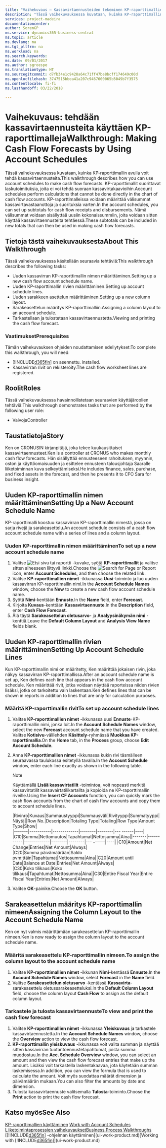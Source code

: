 ```yaml
---
title: "Vaihekuvaus – Kassavirtaennusteiden tekeminen KP-raporttimallien avulla | Microsoft Docs"
description: "Tässä vaihekuvauksessa kuvataan, kuinka KP-raporttimallin avulla voit tehdä kassavirtaennusteita. KP-raporttimallit suorittavat laskutoimituksia, joita ei voi tehdä suoraan kassavirtakaavioihin. KP-raporttimalleissa voidaan määrittää välisummat kassavirtavastaanottoja ja suorituksia varten. Nämä välisummat voidaan sisällyttää uusiin kokonaissummiin, joita voidaan sitten käyttää kassavirtaennusteita tehtäessä."
services: project-madeira
documentationcenter: 
author: SorenGP
ms.service: dynamics365-business-central
ms.topic: article
ms.devlang: na
ms.tgt_pltfrm: na
ms.workload: na
ms.search.keywords: 
ms.date: 09/01/2017
ms.author: sgroespe
ms.translationtype: HT
ms.sourcegitcommit: d7fb34e1c9428a64c71ff47be8bcff174649c00d
ms.openlocfilehash: 3747515bbea41a207c9467600065b5049b7f3575
ms.contentlocale: fi-fi
ms.lasthandoff: 03/22/2018

---
```

# <a name="walkthrough-making-cash-flow-forecasts-by-using-account-schedules"></a><span data-ttu-id="0bc88-106">Vaihekuvaus: tehdään kassavirtaennusteita käyttäen KP-raporttimalleja</span><span class="sxs-lookup"><span data-stu-id="0bc88-106">Walkthrough: Making Cash Flow Forecasts by Using Account Schedules</span></span>
<span data-ttu-id="0bc88-107">Tässä vaihekuvauksessa kuvataan, kuinka KP-raporttimallin avulla voit tehdä kassavirtaennusteita.</span><span class="sxs-lookup"><span data-stu-id="0bc88-107">This walkthrough describes how you can use account schedules to make cash flow forecasts.</span></span> <span data-ttu-id="0bc88-108">KP-raporttimallit suorittavat laskutoimituksia, joita ei voi tehdä suoraan kassavirtakaavioihin.</span><span class="sxs-lookup"><span data-stu-id="0bc88-108">Account schedules perform calculations that cannot be done directly in the chart of cash flow accounts.</span></span> <span data-ttu-id="0bc88-109">KP-raporttimalleissa voidaan määrittää välisummat kassavirtavastaanottoja ja suorituksia varten.</span><span class="sxs-lookup"><span data-stu-id="0bc88-109">In the account schedules, you can set up subtotals for cash flow receipts and disbursements.</span></span> <span data-ttu-id="0bc88-110">Nämä välisummat voidaan sisällyttää uusiin kokonaissummiin, joita voidaan sitten käyttää kassavirtaennusteita tehtäessä.</span><span class="sxs-lookup"><span data-stu-id="0bc88-110">These subtotals can be included in new totals that can then be used in making cash flow forecasts.</span></span>  

## <a name="about-this-walkthrough"></a><span data-ttu-id="0bc88-111">Tietoja tästä vaihekuvauksesta</span><span class="sxs-lookup"><span data-stu-id="0bc88-111">About This Walkthrough</span></span>  
<span data-ttu-id="0bc88-112">Tässä vaihekuvauksessa käsitellään seuraavia tehtäviä:</span><span class="sxs-lookup"><span data-stu-id="0bc88-112">This walkthrough describes the following tasks:</span></span>  

- <span data-ttu-id="0bc88-113">Uuden kassavirran KP-raporttimallin nimen määrittäminen.</span><span class="sxs-lookup"><span data-stu-id="0bc88-113">Setting up a new cash flow account schedule name.</span></span>  
- <span data-ttu-id="0bc88-114">Uuden KP-raporttimallin rivien määrittäminen.</span><span class="sxs-lookup"><span data-stu-id="0bc88-114">Setting up account schedule lines.</span></span>  
- <span data-ttu-id="0bc88-115">Uuden sarakkeen asettelun määrittäminen.</span><span class="sxs-lookup"><span data-stu-id="0bc88-115">Setting up a new column layout.</span></span>  
- <span data-ttu-id="0bc88-116">Sarakeasettelun määritys KP-raporttimalliin.</span><span class="sxs-lookup"><span data-stu-id="0bc88-116">Assigning a column layout to an account schedule.</span></span>  
- <span data-ttu-id="0bc88-117">Tarkastellaan ja tulostetaan kassavirtaennustetta.</span><span class="sxs-lookup"><span data-stu-id="0bc88-117">Viewing and printing the cash flow forecast.</span></span>  

### <a name="prerequisites"></a><span data-ttu-id="0bc88-118">Vaatimukset</span><span class="sxs-lookup"><span data-stu-id="0bc88-118">Prerequisites</span></span>  
<span data-ttu-id="0bc88-119">Tämän vaihekuvauksen ohjeiden noudattamisen edellytykset:</span><span class="sxs-lookup"><span data-stu-id="0bc88-119">To complete this walkthrough, you will need:</span></span>  

- [!INCLUDE[d365fin](includes/d365fin_md.md)]<span data-ttu-id="0bc88-120"> on asennettu.</span><span class="sxs-lookup"><span data-stu-id="0bc88-120"> installed.</span></span>  
- <span data-ttu-id="0bc88-121">Kassavirran rivit on rekisteröity.</span><span class="sxs-lookup"><span data-stu-id="0bc88-121">The cash flow worksheet lines are registered.</span></span>  

## <a name="roles"></a><span data-ttu-id="0bc88-122">Roolit</span><span class="sxs-lookup"><span data-stu-id="0bc88-122">Roles</span></span>  
<span data-ttu-id="0bc88-123">Tässä vaihekuvauksessa havainnollistetaan seuraavien käyttäjäroolien tehtäviä:</span><span class="sxs-lookup"><span data-stu-id="0bc88-123">This walkthrough demonstrates tasks that are performed by the following user role:</span></span>  

- <span data-ttu-id="0bc88-124">Valvoja</span><span class="sxs-lookup"><span data-stu-id="0bc88-124">Controller</span></span>  

## <a name="story"></a><span data-ttu-id="0bc88-125">Taustatietoja</span><span class="sxs-lookup"><span data-stu-id="0bc88-125">Story</span></span>  
<span data-ttu-id="0bc88-126">Ken on CRONUSIN kirjanpitäjä, joka tekee kuukausittaiset kassavirtaennusteet.</span><span class="sxs-lookup"><span data-stu-id="0bc88-126">Ken is a controller at CRONUS who makes monthly cash flow forecasts.</span></span> <span data-ttu-id="0bc88-127">Hän sisällyttää ennusteeseen rahoituksen, myynnin, oston ja käyttöomaisuuden ja esittelee ennusteen talousjohtaja Saaralle liiketoiminnan kuva selkeyttämiseksi.</span><span class="sxs-lookup"><span data-stu-id="0bc88-127">He includes finance, sales, purchase, and fixed assets in the forecast, and then he presents it to CFO Sara for business insight.</span></span>  

## <a name="setting-up-a-new-account-schedule-name"></a><span data-ttu-id="0bc88-128">Uuden KP-raporttimallin nimen määrittäminen</span><span class="sxs-lookup"><span data-stu-id="0bc88-128">Setting Up a New Account Schedule Name</span></span>  
<span data-ttu-id="0bc88-129">KP-raporttimalli koostuu kassavirran KP-raporttimallin nimestä, jossa on sarja rivejä ja sarakeasettelu.</span><span class="sxs-lookup"><span data-stu-id="0bc88-129">An account schedule consists of a cash flow account schedule name with a series of lines and a column layout.</span></span>  

### <a name="to-set-up-a-new-account-schedule-name"></a><span data-ttu-id="0bc88-130">Uuden KP-raporttimallin nimen määrittäminen</span><span class="sxs-lookup"><span data-stu-id="0bc88-130">To set up a new account schedule name</span></span>  

1.  <span data-ttu-id="0bc88-131">Valitse ![Etsi sivu tai raportti](media/ui-search/search_small.png "Etsi sivu tai raportti -kuvake") -kuvake, syötä **KP-raporttimallit** ja valitse sitten aiheeseen liittyvä linkki.</span><span class="sxs-lookup"><span data-stu-id="0bc88-131">Choose the ![Search for Page or Report](media/ui-search/search_small.png "Search for Page or Report icon") icon, enter **Account Schedules**, and then choose the related link.</span></span>  
2.  <span data-ttu-id="0bc88-132">Valitse **KP-raporttimallien nimet** -ikkunassa **Uusi**-toiminto ja luo uuden kassavirran KP-raporttimallin nimi.</span><span class="sxs-lookup"><span data-stu-id="0bc88-132">In the **Account Schedule Names** window, choose the **New** to create a new cash flow account schedule name.</span></span>  
3.  <span data-ttu-id="0bc88-133">Syötä **Nimi**-kenttään **Ennuste**.</span><span class="sxs-lookup"><span data-stu-id="0bc88-133">In the **Name** field, enter **Forecast**.</span></span>  
4.  <span data-ttu-id="0bc88-134">Kirjoita **Kuvaus**-kenttään **Kassavirtaennuste**.</span><span class="sxs-lookup"><span data-stu-id="0bc88-134">In the **Description** field, enter **Cash Flow Forecast**.</span></span>  
5.  <span data-ttu-id="0bc88-135">Älä täytä **Sarakeasettelun oletusarvo**- ja **Analyysinäkymän nimi** -kenttiä.</span><span class="sxs-lookup"><span data-stu-id="0bc88-135">Leave the **Default Column Layout** and **Analysis View Name** fields blank.</span></span>  

## <a name="setting-up-account-schedule-lines"></a><span data-ttu-id="0bc88-136">Uuden KP-raporttimallin rivien määrittäminen</span><span class="sxs-lookup"><span data-stu-id="0bc88-136">Setting Up Account Schedule Lines</span></span>  
<span data-ttu-id="0bc88-137">Kun KP-raporttimallin nimi on määritetty, Ken määrittää jokaisen rivin, joka näkyy kassavirran KP-raporttimallissa.</span><span class="sxs-lookup"><span data-stu-id="0bc88-137">After an account schedule name is set up, Ken defines each line that appears in the cash flow account schedule.</span></span> <span data-ttu-id="0bc88-138">Ken määrittää rivit, jotka voidaan näyttää raporteissa niiden rivien lisäksi, jotka on tarkoitettu vain laskentaan.</span><span class="sxs-lookup"><span data-stu-id="0bc88-138">Ken defines lines that can be shown in reports in addition to lines that are only for calculation purposes.</span></span>  

### <a name="to-set-up-account-schedule-lines"></a><span data-ttu-id="0bc88-139">Määritä KP-raporttimallin rivit</span><span class="sxs-lookup"><span data-stu-id="0bc88-139">To set up account schedule lines</span></span>  

1.  <span data-ttu-id="0bc88-140">Valitse **KP-raporttimallien nimet** -ikkunassa uusi **Ennuste**-KP-raporttimallin nimi, jonka loit.</span><span class="sxs-lookup"><span data-stu-id="0bc88-140">In the **Account Schedule Names** window, select the new **Forecast** account schedule name that you have created.</span></span> <span data-ttu-id="0bc88-141">Valitse **Kotisivu**-välilehden **Käsittely**-ryhmässä **Muokkaa KP-raporttimallia**.</span><span class="sxs-lookup"><span data-stu-id="0bc88-141">On the **Home** tab, in the **Process** group, choose **Edit Account Schedule**.</span></span>  
2.  <span data-ttu-id="0bc88-142">Anna **KP-raporttimallien nimet** -ikkunassa kukin rivi täsmälleen seuraavassa taulukossa esitetyllä tavalla.</span><span class="sxs-lookup"><span data-stu-id="0bc88-142">In the **Account Schedule** window, enter each line exactly as shown in the following table.</span></span>  

    > [!NOTE]  
    >  <span data-ttu-id="0bc88-143">Käyttämällä **Lisää kassavirtatilit** -toimintoa, voit nopeasti merkitä kassavirtatilit kassavairtatilikartallta ja kopioida ne KP-raporttimallin riveille.</span><span class="sxs-lookup"><span data-stu-id="0bc88-143">Using the **Insert CF Accounts** function, you can quickly mark the cash flow accounts from the chart of cash flow accounts and copy them to account schedule lines.</span></span>  

    <span data-ttu-id="0bc88-144">|Rivinro|Kuvaus|Summaustyyppi|Summausväli|Rivityyppi|Summatyyppi|Näytä|</span><span class="sxs-lookup"><span data-stu-id="0bc88-144">|Row No.|Description|Totaling Type|Totaling|Row Type|Amount Type|Show|</span></span>  
    <span data-ttu-id="0bc88-145">|-------|-----------|-------------|--------|--------|---  ------|----| |C10|Summa|Nettomuutos|Tapahtumat|Nettosumma|Aina|</span><span class="sxs-lookup"><span data-stu-id="0bc88-145">|-------|-----------|-------------|--------|--------|---  ------|----| |C10|Amount|Net Change|Entries|Net Amount|Always|</span></span>  
    <span data-ttu-id="0bc88-146">|C20|Summa päivämäärään|Saldo pvm:ttäin|Tapahtumat|Nettosumma|Aina|</span><span class="sxs-lookup"><span data-stu-id="0bc88-146">|C20|Amount until Date|Balance at Date|Entries|Net Amount|Always|</span></span>  
    <span data-ttu-id="0bc88-147">|C30|Koko tilikausi|Koko tilikausi|Tapahtumat|Nettosumma|Aina|</span><span class="sxs-lookup"><span data-stu-id="0bc88-147">|C30|Entire Fiscal Year|Entire Fiscal Year|Entries|Net Amount|Always|</span></span>  

4.  <span data-ttu-id="0bc88-148">Valitse **OK**-painike.</span><span class="sxs-lookup"><span data-stu-id="0bc88-148">Choose the **OK** button.</span></span>  

## <a name="assigning-the-column-layout-to-the-account-schedule-name"></a><span data-ttu-id="0bc88-149">Sarakeasettelun määritys KP-raporttimallin nimeen</span><span class="sxs-lookup"><span data-stu-id="0bc88-149">Assigning the Column Layout to the Account Schedule Name</span></span>  
<span data-ttu-id="0bc88-150">Ken on nyt valmis määrittämään sarakeasettelun KP-raporttimallin nimeen.</span><span class="sxs-lookup"><span data-stu-id="0bc88-150">Ken is now ready to assign the column layout to the account schedule name.</span></span>  

### <a name="to-assign-the-column-layout-to-the-account-schedule-name"></a><span data-ttu-id="0bc88-151">Määritä sarakeasettelu KP-raporttimallin nimeen.</span><span class="sxs-lookup"><span data-stu-id="0bc88-151">To assign the column layout to the account schedule name</span></span>  

1.  <span data-ttu-id="0bc88-152">Valitse **KP-raporttimallien nimet** -ikkunan **Nimi**-kentässä **Ennuste**.</span><span class="sxs-lookup"><span data-stu-id="0bc88-152">In the **Account Schedule Names** window, select **Forecast** in the **Name** field.</span></span>  
2.  <span data-ttu-id="0bc88-153">Valitse **Sarakeasettelun oletusarvo** -kentässä **Kassavirta**-sarakeasettelu oletussarakeasetteluksi.</span><span class="sxs-lookup"><span data-stu-id="0bc88-153">In the **Default Column Layout** field, choose the column layout **Cash Flow** to assign as the default column layout.</span></span>  

### <a name="to-view-and-print-the-cash-flow-forecast"></a><span data-ttu-id="0bc88-154">Tarkastele ja tulosta kassavirtaennuste</span><span class="sxs-lookup"><span data-stu-id="0bc88-154">To view and print the cash flow forecast</span></span>  
1.  <span data-ttu-id="0bc88-155">Valitse **KP-raporttimallien nimet** -ikkunassa **Yleiskuvaus** ja tarkastele kassavirtaennustetta.</span><span class="sxs-lookup"><span data-stu-id="0bc88-155">In the **Account Schedule Names** window, choose the **Overview** action to view the cash flow forecast.</span></span>  
2.  <span data-ttu-id="0bc88-156">**KP-raporttimallin yleiskuvaus** -ikkunassa voit valita summan ja näyttää sitten kassavirran tuotantoennustetapahtumat, joista summa muodostuu.</span><span class="sxs-lookup"><span data-stu-id="0bc88-156">In the **Acc. Schedule Overview** window, you can select an amount and then view the cash flow forecast entries that make up the amount.</span></span> <span data-ttu-id="0bc88-157">Lisäksi voit tarkastella laskentakaavaa, jota käytetään summan laskemisessa.</span><span class="sxs-lookup"><span data-stu-id="0bc88-157">In addition, you can view the formula that is used to calculate the amount.</span></span> <span data-ttu-id="0bc88-158">Voit myös suodattaa määrät dimension ja päivämäärän mukaan.</span><span class="sxs-lookup"><span data-stu-id="0bc88-158">You can also filter the amounts by date and dimension.</span></span>  
3.  <span data-ttu-id="0bc88-159">Tulosta kassavirtaennuste valitsemalla **Tulosta**-toiminto.</span><span class="sxs-lookup"><span data-stu-id="0bc88-159">Choose the **Print** action to print the cash flow forecast.</span></span>  

## <a name="see-also"></a><span data-ttu-id="0bc88-160">Katso myös</span><span class="sxs-lookup"><span data-stu-id="0bc88-160">See Also</span></span>  
 <span data-ttu-id="0bc88-161">[KP-raporttimallien käyttäminen](bi-how-work-account-schedule.md) </span><span class="sxs-lookup"><span data-stu-id="0bc88-161">[Work with Account Schedules](bi-how-work-account-schedule.md) </span></span>  
 [<span data-ttu-id="0bc88-162">Liiketoimintaprosessien vaihekuvaukset</span><span class="sxs-lookup"><span data-stu-id="0bc88-162">Business Process Walkthroughs</span></span>](walkthrough-business-process-walkthroughs.md)  
 <span data-ttu-id="0bc88-163">[[!INCLUDE[d365fin](includes/d365fin_md.md)] -ohjelman käyttäminen](ui-work-product.md)</span><span class="sxs-lookup"><span data-stu-id="0bc88-163">[Working with [!INCLUDE[d365fin](includes/d365fin_md.md)]](ui-work-product.md)</span></span>

